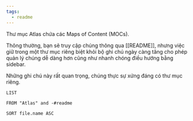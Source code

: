 ```yaml
---
tags:
  - readme
---
```

Thư mục Atlas chứa các Maps of Content (MOCs).

Thông thường, bạn sẽ truy cập chúng thông qua [[README]], nhưng việc giữ trong một thư mục riêng biệt khỏi bộ ghi chú ngày càng tăng cho phép quản lý chúng dễ dàng hơn cũng như nhanh chóng điều hướng bằng sidebar.

Những ghi chú này rất quan trọng, chúng thực sự xứng đáng có thư mục riêng.

``` dataview
LIST  

FROM "Atlas" and -#readme

SORT file.name ASC
```